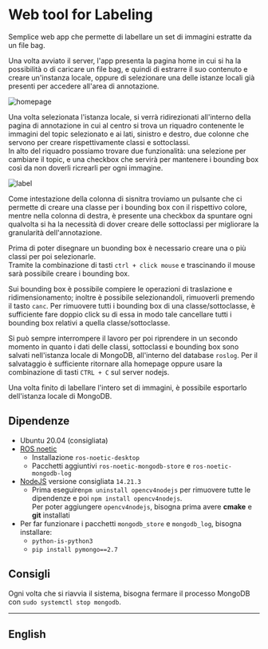 # Web tool for Labeling

Semplice web app che permette di labellare un set di immagini estratte da un file bag.

Una volta avviato il server, l'app presenta la pagina home in cui si ha la possibilità o di caricare un file bag, e quindi di estrarre il suo contenuto e creare un'instanza locale, oppure di selezionare una delle istanze locali già presenti per accedere all'area di annotazione.

![homepage](https://github.com/AlessandroMangili/WebToolLabelImage/assets/86318455/a5d12ba4-f62c-40b6-9db6-95560274947f)

Una volta selezionata l'istanza locale, si verrà ridirezionati all'interno della pagina di annotazione in cui al centro si trova un riquadro contenente le immagini del topic selezionato e ai lati, sinistro e destro, due colonne che servono per creare rispettivamente classi e sottoclassi. \
In alto del riquadro possiamo trovare due funzionalità: una selezione per cambiare il topic, e una checkbox che servirà per mantenere i bounding box così da non doverli ricrearli per ogni immagine.

![label](https://github.com/AlessandroMangili/WebToolLabelImage/assets/86318455/5434998b-f6a5-4221-affa-4dab316f9066)

Come intestazione della colonna di sisnitra troviamo un pulsante che ci permette di creare una classe per i bounding box con il rispettivo colore, mentre nella colonna di destra, è presente una checkbox da spuntare ogni qualvolta si ha la necessità di dover creare delle sottoclassi per migliorare la granularità dell'annotazione.

Prima di poter disegnare un buonding box è necessario creare una o più classi per poi selezionarle. \
Tramite la combinazione di tasti `ctrl + click mouse` e trascinando il mouse sarà possibile creare i bounding box.

Sui bounding box è possibile compiere le operazioni di traslazione e ridimensionamento; inoltre è possibile selezionandoli, rimuoverli premendo il tasto `canc`. Per rimuovere tutti i bounding box di una classe/sottoclasse, è sufficiente fare doppio click su di essa in modo tale cancellare tutti i bounding box relativi a quella classe/sottoclasse.

Si può sempre interrompere il lavoro per poi riprendere in un secondo momento in quanto i dati delle classi, sottoclassi e bounding box sono salvati nell'istanza locale di MongoDB, all'interno del database `roslog`. Per il salvataggio è sufficiente ritornare alla homepage oppure usare la combinazione di tasti `CTRL + C` sul server nodejs.

Una volta finito di labellare l'intero set di immagini, è possibile esportarlo dell'istanza locale di MongoDB.

## Dipendenze

- Ubuntu 20.04 (consigliata)
- [ROS noetic](http://wiki.ros.org/noetic/Installation/Ubuntu)
  - Installazione `ros-noetic-desktop`
  - Pacchetti aggiuntivi `ros-noetic-mongodb-store` e `ros-noetic-mongodb-log`
- [NodeJS](https://www.digitalocean.com/community/tutorials/how-to-install-node-js-on-ubuntu-20-04) versione consigliata `14.21.3`  
  - Prima eseguire`npm uninstall opencv4nodejs` per rimuovere tutte le dipendenze e poi `npm install opencv4nodejs`. \
    Per poter aggiungere `opencv4nodejs`, bisogna prima avere __cmake__ e __git__ installati
- Per far funzionare i pacchetti `mongodb_store` e `mongodb_log`, bisogna installare:
  - `python-is-python3`
  - `pip install pymongo==2.7`

## Consigli

Ogni volta che si riavvia il sistema, bisogna fermare il processo MongoDB con `sudo systemctl stop mongodb`.

---

## English

